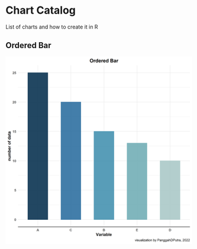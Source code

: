 # Chart Catalog
 List of charts and how to create it in R

## Ordered Bar
![alt text](https://github.com/panggahdputra/Chart_Catalog/blob/main/1_ordered_bar.png)
